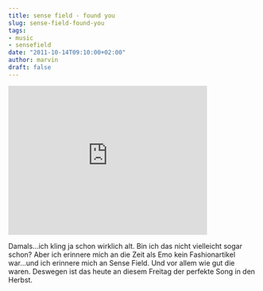 ```yaml
---
title: sense field - found you
slug: sense-field-found-you
tags:
- music
- sensefield
date: "2011-10-14T09:10:00+02:00"
author: marvin
draft: false
---
```

<iframe src="http://player.vimeo.com/video/4775322?title=0&amp;byline=0&amp;portrait=0" frameborder="0" width="400" height="300"></iframe>

Damals...ich kling ja schon wirklich alt. Bin ich das nicht vielleicht
sogar schon? Aber ich erinnere mich an die Zeit als Emo kein
Fashionartikel war...und ich erinnere mich an Sense Field. Und vor allem
wie gut die waren. Deswegen ist das heute an diesem Freitag der perfekte
Song in den Herbst.